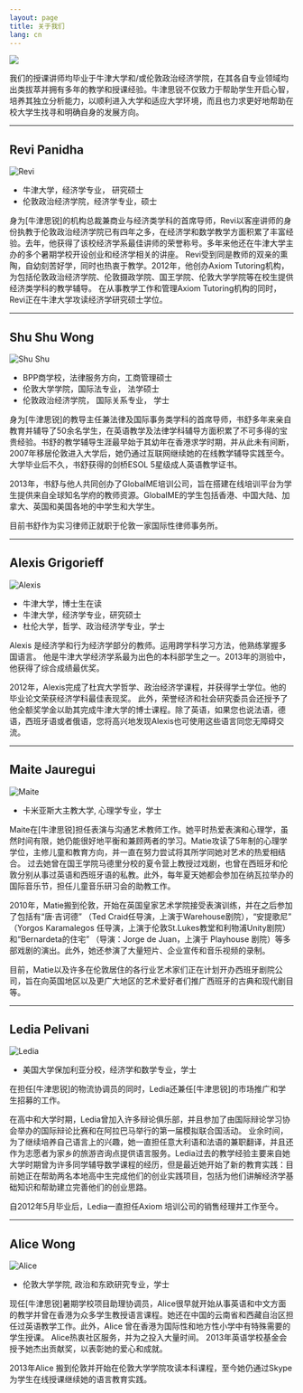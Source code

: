 ```yaml
---
layout: page
title: 关于我们
lang: cn
---
```

![](https://dl.dropboxusercontent.com/u/516841/GlobalME/sp4.jpg)

我们的授课讲师均毕业于牛津大学和/或伦敦政治经济学院，在其各自专业领域均出类拔萃并拥有多年的教学和授课经验。牛津思锐不仅致力于帮助学生开启心智，培养其独立分析能力，以顺利进入大学和适应大学环境，而且也力求更好地帮助在校大学生找寻和明确自身的发展方向。

---
## Revi Panidha

![Revi](https://dl.dropboxusercontent.com/u/516841/GlobalME/revi.jpg)

- 牛津大学，经济学专业， 研究硕士
- 伦敦政治经济学院，经济学专业，硕士

身为[牛津思锐]的机构总裁兼商业与经济类学科的首席导师，Revi以客座讲师的身份执教于伦敦政治经济学院已有四年之多，在经济学和数学教学方面积累了丰富经验。去年，他获得了该校经济学系最佳讲师的荣誉称号。多年来他还在牛津大学主办的多个暑期学校开设创业和经济学相关的讲座。
Revi受到同是教师的双亲的熏陶，自幼刻苦好学，同时也热衷于教学。2012年，他创办Axiom Tutoring机构，为包括伦敦政治经济学院、伦敦摄政学院、国王学院、伦敦大学学院等在校生提供经济类学科的教学辅导。
在从事教学工作和管理Axiom Tutoring机构的同时，Revi正在牛津大学攻读经济学研究硕士学位。

---
## Shu Shu Wong

![Shu Shu](https://dl.dropboxusercontent.com/u/516841/GlobalME/shu.jpg)

- BPP商学校，法律服务方向，工商管理硕士
- 伦敦大学学院，国际法专业， 法学硕士
- 伦敦政治经济学院， 国际关系专业， 学士

身为[牛津思锐]的教导主任兼法律及国际事务类学科的首席导师，书舒多年来亲自教育并辅导了50余名学生，在英语教学及法律学科辅导方面积累了不可多得的宝贵经验。书舒的教学辅导生涯最早始于其幼年在香港求学时期，并从此未有间断，2007年移居伦敦进入大学后，她仍通过互联网继续她的在线教学辅导实践至今。大学毕业后不久，书舒获得的剑桥ESOL 5星级成人英语教学证书。

2013年，书舒与他人共同创办了GlobalME培训公司，旨在搭建在线培训平台为学生提供来自全球知名学府的教师资源。GlobalME的学生包括香港、中国大陆、加拿大、英国和美国各地的中学生和大学生。

目前书舒作为实习律师正就职于伦敦一家国际性律师事务所。  

---
## Alexis Grigorieff

![Alexis](https://dl.dropboxusercontent.com/u/516841/GlobalME/alexis.jpg)

- 牛津大学，博士生在读
- 牛津大学，经济学专业，研究硕士
- 杜伦大学，哲学、政治经济学专业，学士

Alexis 是经济学和行为经济学部分的教师。运用跨学科学习方法，他熟练掌握多国语言。 他是牛津大学经济学系最为出色的本科部学生之一。2013年的测验中，他获得了综合成绩最优奖。

2012年，Alexis完成了杜宾大学哲学、政治经济学课程，并获得学士学位。他的毕业论文荣获经济学科最佳表现奖。 此外，荣誉经济和社会研究委员会还授予了他全额奖学金以助其完成牛津大学的博士课程。除了英语，如果您也说法语，德语，西班牙语或者俄语，您将高兴地发现Alexis也可使用这些语言同您无障碍交流。 
 
 ---
## Maite Jauregui

![Maite](https://dl.dropboxusercontent.com/u/516841/GlobalME/maite.jpg)

- 卡米亚斯大主教大学, 心理学专业，学士

Maite在[牛津思锐]担任表演与沟通艺术教师工作。她平时热爱表演和心理学，虽然时间有限，她仍能很好地平衡和兼顾两者的学习。Matie攻读了5年制的心理学学位，主修儿童和教育方向，并一直在努力尝试将其所学同她对艺术的热爱相结合。 过去她曾在国王学院马德里分校的夏令营上教授过戏剧，也曾在西班牙和伦敦分别从事过英语和西班牙语的私教。此外，每年夏天她都会参加在纳瓦拉举办的国际音乐节，担任儿童音乐研习会的助教工作。

2010年，Matie搬到伦敦，开始在英国皇家艺术学院接受表演训练，并在之后参加了包括有“唐·吉诃德” （Ted Craid任导演，上演于Warehouse剧院），“安提歌尼” （Yorgos Karamalegos 任导演，上演于伦敦St.Lukes教堂和利物浦Unity剧院）和“Bernardeta的住宅” （导演：Jorge de Juan，上演于 Playhouse 剧院）等多部戏剧的演出。此外，她还参演了大量短片、企业宣传和音乐视频的录制。

目前，Matie以及许多在伦敦居住的各行业艺术家们正在计划开办西班牙剧院公司，旨在向英国地区以及更广大地区的艺术爱好者们推广西班牙的古典和现代剧目等。 

---
## Ledia Pelivani 

![Ledia](https://dl.dropboxusercontent.com/u/516841/GlobalME/ledia.jpg)

- 美国大学保加利亚分校，经济学和数学专业，学士

在担任[牛津思锐]的物流协调员的同时，Ledia还兼任[牛津思锐]的市场推广和学生招募的工作。

在高中和大学时期，Ledia曾加入许多辩论俱乐部，并且参加了由国际辩论学习协会举办的国际辩论比赛和在阿拉巴马举行的第一届模拟联合国活动。 业余时间，为了继续培养自己语言上的兴趣，她一直担任意大利语和法语的兼职翻译，并且还作为志愿者为家乡的旅游咨询点提供语言服务。Ledia过去的教学经验主要来自她大学时期曾为许多同学辅导数学课程的经历，但是最近她开始了新的教育实践：目前她正在帮助两名本地高中生完成他们的创业实践项目，包括为他们讲解经济学基础知识和帮助建立完善他们的创业思路。

自2012年5月毕业后，Ledia一直担任Axiom 培训公司的销售经理并工作至今。

---
## Alice Wong

![Alice](https://dl.dropboxusercontent.com/u/516841/GlobalME/alice2.jpg)

- 伦敦大学学院, 政治和东欧研究专业，学士

现任[牛津思锐]暑期学校项目助理协调员，Alice很早就开始从事英语和中文方面的教学并曾在香港为众多学生教授语言课程。她还在中国的云南省和西藏自治区担任过英语教学工作。此外，Alice 曾在香港为国际性和地方性小学中有特殊需要的学生授课。 Alice热衷社区服务，并为之投入大量时间。 2013年英语学校基金会授予她杰出贡献奖，以表彰她的爱心和成就。

2013年Alice 搬到伦敦并开始在伦敦大学学院攻读本科课程，至今她仍通过Skype为学生在线授课继续她的语言教育实践。

